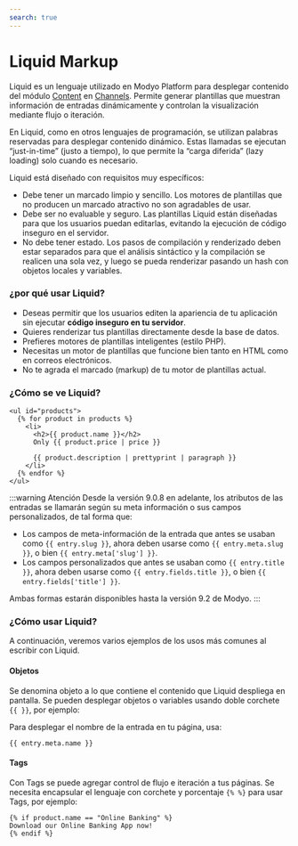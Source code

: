 ```yaml
---
search: true
---
```


# Liquid Markup

Liquid es un lenguaje utilizado en Modyo Platform para desplegar contenido del módulo [Content](/es/platform/content/) en [Channels](/es/platform/channels/). Permite generar plantillas que muestran información de entradas dinámicamente y controlan la visualización mediante flujo o iteración.

En Liquid, como en otros lenguajes de programación, se utilizan palabras reservadas para desplegar contenido dinámico. Estas llamadas se ejecutan “just-in-time” (justo a tiempo), lo que permite la “carga diferida” (lazy loading) solo cuando es necesario.

Liquid está diseñado con requisitos muy específicos:

- Debe tener un marcado limpio y sencillo. Los motores de plantillas que no producen un marcado atractivo no son agradables de usar.
- Debe ser no evaluable y seguro. Las plantillas Liquid están diseñadas para que los usuarios puedan editarlas, evitando la ejecución de código inseguro en el servidor.
- No debe tener estado. Los pasos de compilación y renderizado deben estar separados para que el análisis sintáctico y la compilación se realicen una sola vez, y luego se pueda renderizar pasando un hash con objetos locales y variables.

### ¿por qué usar Liquid?

- Deseas permitir que los usuarios editen la apariencia de tu aplicación sin ejecutar **código inseguro en tu servidor**.
- Quieres renderizar tus plantillas directamente desde la base de datos.
- Prefieres motores de plantillas inteligentes (estilo PHP).
- Necesitas un motor de plantillas que funcione bien tanto en HTML como en correos electrónicos.
- No te agrada el marcado (markup) de tu motor de plantillas actual.

### ¿Cómo se ve Liquid?

```liquid
<ul id="products">
  {% for product in products %}
    <li>
      <h2>{{ product.name }}</h2>
      Only {{ product.price | price }}

      {{ product.description | prettyprint | paragraph }}
    </li>
  {% endfor %}
</ul>
```

:::warning Atención
Desde la versión 9.0.8 en adelante, los atributos de las entradas se llamarán según su meta información o sus campos personalizados, de tal forma que:

- Los campos de meta-información de la entrada que antes se usaban como <span v-pre>`{{ entry.slug }}`</span>, ahora deben usarse como <span v-pre>`{{ entry.meta.slug }}`</span>, o bien <span v-pre>`{{ entry.meta['slug'] }}`</span>.
- Los campos personalizados que antes se usaban como <span v-pre>`{{ entry.title }}`</span>, ahora deben usarse como <span v-pre>`{{ entry.fields.title }}`</span>, o bien <span v-pre>`{{ entry.fields['title'] }}`</span>.

Ambas formas estarán disponibles hasta la versión 9.2 de Modyo.
:::

### ¿Cómo usar Liquid?

A continuación, veremos varios ejemplos de los usos más comunes al escribir con Liquid.

#### Objetos

Se denomina objeto a lo que contiene el contenido que Liquid despliega en pantalla. Se pueden desplegar objetos o variables usando doble corchete ``{{ }}``, por ejemplo:

Para desplegar el nombre de la entrada en tu página, usa:

```liquid
{{ entry.meta.name }}
```

#### Tags

Con Tags se puede agregar control de flujo e iteración a tus páginas. Se necesita encapsular el lenguaje con corchete y porcentaje `{% %}` para usar Tags, por ejemplo:

```liquid
{% if product.name == "Online Banking" %}
Download our Online Banking App now!
{% endif %}
```